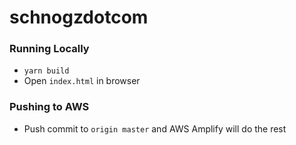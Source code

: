 # schnogzdotcom

### Running Locally
- `yarn build`
- Open `index.html` in browser

### Pushing to AWS
- Push commit to `origin master` and AWS Amplify will do the rest
